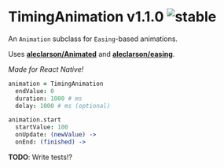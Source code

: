 
# TimingAnimation v1.1.0 ![stable](https://img.shields.io/badge/stability-stable-4EBA0F.svg?style=flat)

An `Animation` subclass for `Easing`-based animations.

Uses [**aleclarson/Animated**](https://github.com/aleclarson/Animated) and [**aleclarson/easing**](https://github.com/aleclarson/easing).

*Made for React Native!*

```coffee
animation = TimingAnimation
  endValue: 0
  duration: 1000 # ms
  delay: 1000 # ms (optional)

animation.start
  startValue: 100
  onUpdate: (newValue) ->
  onEnd: (finished) ->
```

**TODO**: Write tests!?
